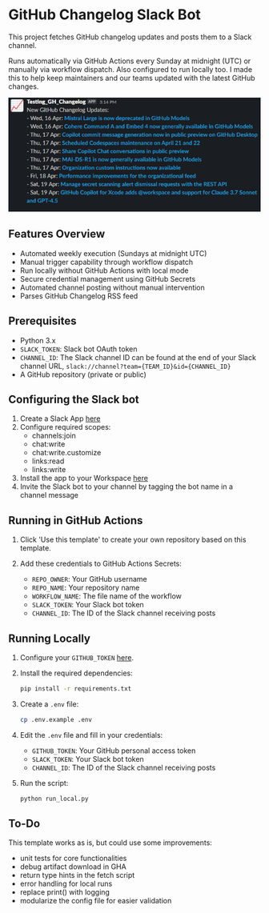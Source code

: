 # GitHub Changelog Slack Bot

This project fetches GitHub changelog updates and posts them to a Slack channel. 

Runs automatically via GitHub Actions every Sunday at midnight (UTC) or manually via workflow dispatch. Also configured to run locally too. I made this to help keep maintainers and our teams updated with the latest GitHub changes.

![Demo Image](demo.png)

## Features Overview

- Automated weekly execution (Sundays at midnight UTC)
- Manual trigger capability through workflow dispatch
- Run locally without GitHub Actions with local mode
- Secure credential management using GitHub Secrets
- Automated channel posting without manual intervention
- Parses GitHub Changelog RSS feed

## Prerequisites
- Python 3.x
- `SLACK_TOKEN`: Slack bot OAuth token 
- `CHANNEL_ID`: The Slack channel ID can be found at the end of your Slack channel URL, `slack://channel?team={TEAM_ID}&id={CHANNEL_ID}`
- A GitHub repository (private or public)

## Configuring the Slack bot

1. Create a Slack App [here](https://api.slack.com/)
2. Configure required scopes: 
      - channels:join
      - chat:write
      - chat:write.customize
      - links:read
      - links:write
3. Install the app to your Workspace [here](https://api.slack.com/distribution#:~:text=When%20you%20create%20a%20Slack%20app%2C%20you%20associate%20it%20with,on%20behalf%20of%20the%20app.)
4. Invite the Slack bot to your channel by tagging the bot name in a channel message

## Running in GitHub Actions

1. Click 'Use this template' to create your own repository based on this template.

2. Add these credentials to GitHub Actions Secrets:
   - `REPO_OWNER`: Your GitHub username
   - `REPO_NAME`: Your repository name
   - `WORKFLOW_NAME`: The file name of the workflow
   - `SLACK_TOKEN`: Your Slack bot token
   - `CHANNEL_ID`: The ID of the Slack channel receiving posts

## Running Locally

1. Configure your `GITHUB_TOKEN` [here](https://docs.github.com/en/authentication/keeping-your-account-and-data-secure/managing-your-personal-access-tokens).

2. Install the required dependencies:
   ```bash
   pip install -r requirements.txt
   ```

3. Create a `.env` file:
   ```bash
   cp .env.example .env
   ```

4. Edit the `.env` file and fill in your credentials:
   - `GITHUB_TOKEN`: Your GitHub personal access token
   - `SLACK_TOKEN`: Your Slack bot token
   - `CHANNEL_ID`: The ID of the Slack channel receiving posts

5. Run the script:
   ```bash
   python run_local.py
   ```

## To-Do

This template works as is, but could use some improvements:

- unit tests for core functionalities
- debug artifact download in GHA
- return type hints in the fetch script
- error handling for local runs
- replace print() with logging
- modularize the config file for easier validation